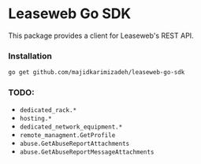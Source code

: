 # Leaseweb Go SDK

This package provides a client for Leaseweb's REST API.

### Installation

```bash
go get github.com/majidkarimizadeh/leaseweb-go-sdk
```

### TODO:
- `dedicated_rack.*`
- `hosting.*`
- `dedicated_network_equipment.*`
- `remote_managment.GetProfile`
- `abuse.GetAbuseReportAttachments`
- `abuse.GetAbuseReportMessageAttachments`
